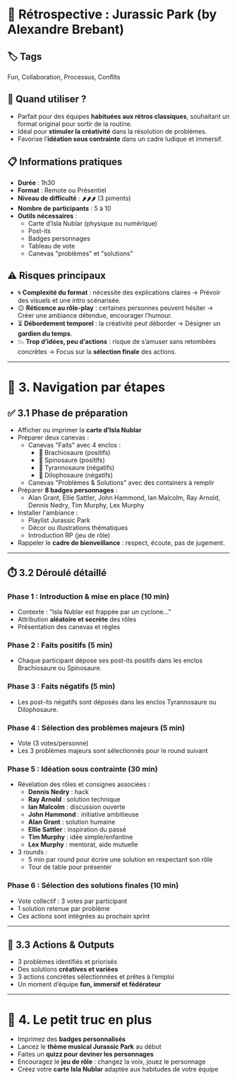 # 🦖 Rétrospective : Jurassic Park (by Alexandre Brebant)

## 🏷️ Tags
Fun, Collaboration, Processus, Conflits

## 🎯 Quand utiliser ?
- Parfait pour des équipes **habituées aux rétros classiques**, souhaitant un format original pour sortir de la routine.
- Idéal pour **stimuler la créativité** dans la résolution de problèmes.
- Favorise l’**idéation sous contrainte** dans un cadre ludique et immersif.

## 📋 Informations pratiques
- **Durée** : 1h30
- **Format** : Remote ou Présentiel
- **Niveau de difficulté** : 🌶️🌶️🌶️ (3 piments)
- **Nombre de participants** : 5 à 10
- **Outils nécessaires** :
  - Carte d’Isla Nublar (physique ou numérique)
  - Post-its
  - Badges personnages
  - Tableau de vote
  - Canevas "problèmes" et "solutions"

## ⚠️ Risques principaux
- 🌀 **Complexité du format** : nécessite des explications claires → Prévoir des visuels et une intro scénarisée.
- 😐 **Réticence au rôle-play** : certaines personnes peuvent hésiter → Créer une ambiance détendue, encourager l’humour.
- ⏳ **Débordement temporel** : la créativité peut déborder → Désigner un **gardien du temps**.
- 📉 **Trop d’idées, peu d’actions** : risque de s’amuser sans retombées concrètes → Focus sur la **sélection finale** des actions.

---

# 🧭 3. Navigation par étapes

## ✅ 3.1 Phase de préparation
- Afficher ou imprimer la **carte d’Isla Nublar**
- Préparer deux canevas :
  - Canevas "Faits" avec 4 enclos :
    - 🦕 Brachiosaure (positifs)
    - 🐊 Spinosaure (positifs)
    - 🦖 Tyrannosaure (négatifs)
    - 🐍 Dilophosaure (négatifs)
  - Canevas "Problèmes & Solutions" avec des containers à remplir
- Préparer **8 badges personnages** :
  - Alan Grant, Ellie Sattler, John Hammond, Ian Malcolm, Ray Arnold, Dennis Nedry, Tim Murphy, Lex Murphy
- Installer l'ambiance :
  - Playlist Jurassic Park
  - Décor ou illustrations thématiques
  - Introduction RP (jeu de rôle)
- Rappeler le **cadre de bienveillance** : respect, écoute, pas de jugement.

---

## ⏱️ 3.2 Déroulé détaillé

### Phase 1 : Introduction & mise en place (10 min)
- Contexte : "Isla Nublar est frappée par un cyclone..."
- Attribution **aléatoire et secrète** des rôles
- Présentation des canevas et règles

### Phase 2 : Faits positifs (5 min)
- Chaque participant dépose ses post-its positifs dans les enclos Brachiosaure ou Spinosaure.

### Phase 3 : Faits négatifs (5 min)
- Les post-its négatifs sont déposés dans les enclos Tyrannosaure ou Dilophosaure.

### Phase 4 : Sélection des problèmes majeurs (5 min)
- Vote (3 votes/personne)
- Les 3 problèmes majeurs sont sélectionnés pour le round suivant

### Phase 5 : Idéation sous contrainte (30 min)
- Révélation des rôles et consignes associées :
  - **Dennis Nedry** : hack
  - **Ray Arnold** : solution technique
  - **Ian Malcolm** : discussion ouverte
  - **John Hammond** : initiative ambitieuse
  - **Alan Grant** : solution humaine
  - **Ellie Sattler** : inspiration du passé
  - **Tim Murphy** : idée simple/enfantine
  - **Lex Murphy** : mentorat, aide mutuelle
- 3 rounds :
  - 5 min par round pour écrire une solution en respectant son rôle
  - Tour de table pour présenter

### Phase 6 : Sélection des solutions finales (10 min)
- Vote collectif : 3 votes par participant
- 1 solution retenue par problème
- Ces actions sont intégrées au prochain sprint

---

## 🎯 3.3 Actions & Outputs
- 3 problèmes identifiés et priorisés
- Des solutions **créatives et variées**
- 3 actions concrètes sélectionnées et prêtes à l’emploi
- Un moment d’équipe **fun, immersif et fédérateur**

---

# 🎁 4. Le petit truc en plus
- Imprimez des **badges personnalisés**
- Lancez le **thème musical Jurassic Park** au début
- Faites un **quizz pour deviner les personnages**
- Encouragez le **jeu de rôle** : changez la voix, jouez le personnage
- Créez votre **carte Isla Nublar** adaptée aux habitudes de votre équipe
